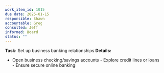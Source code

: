 ```yaml
---
work_item_id: 1015
due date: 2025-01-15
responsible: Shawn
accountable: Greg
consulted: Jeff
informed: Board
status: ""
---
```


**Task:** Set up business banking relationships
**Details:**
- Open business checking/savings accounts - Explore credit lines or loans - Ensure secure online banking
